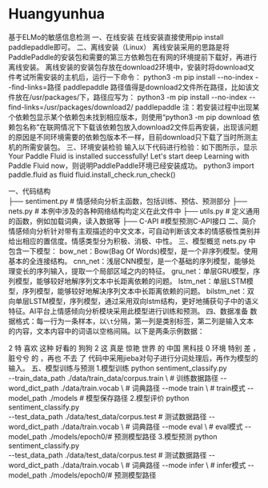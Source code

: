 # Huangyunhua
基于ELMo的敏感信息检测
一、在线安装
	在线安装直接使用pip install paddlepaddle即可。
二、离线安装（Linux）
	离线安装采用的思路是将PaddlePaddle的安装包和需要的第三方依赖包在有网的环境提前下载好，再进行离线安装。
	离线安装的安装包存放在download2环境中，安装时将download文件考试所需安装的主机后，运行一下命令：
python3 -m pip install --no-index --find-links=路径 paddlepaddle
	路径值得是download2文件所在路径，比如该文件放在/usr/packages/下，路径应写为：
python3 -m pip install --no-index --find-links=/usr/packages/download2/ paddlepaddle
	注：若安装过程中出现某个依赖包显示某个依赖包未找到相应版本，则使用“python3 -m pip download 依赖包名称”在联网情况下下载该依赖包放入download2文件后再安装，出现该问题的原因是不同环境需要的依赖包版本不一样，目前download只下载了当时所测主机的所需安装包。
三、环境安装检验
	输入以下代码进行检验：如下图所示，显示Your Paddle Fluid is installed successfully! Let's start deep Learning with Paddle Fluid now，则说明PaddlePaddle环境已经安装成功。
python3
import paddle.fluid as fluid
fluid.install_check.run_check()

一、代码结构	
├── sentiment.py  # 情感倾向分析主函数，包括训练、预估、预测部分
├── nets.py   # 本例中涉及的各种网络结构均定义在此文件中
├── utils.py   # 定义通用的函数，例如加载词典，读入数据等
├── C-API   #模型预测C-API接口
二、简介
	情感倾向分析针对带有主观描述的中文文本，可自动判断该文本的情感极性类别并给出相应的置信度。情感类型分为积极、消极、中性。
三、模型概览
nets.py 中包含一下模型：
bow_net：Bow(Bag Of Words)模型，是一个非序列模型。使用基本的全连接结构。
cnn_net：浅层CNN模型，是一个基础的序列模型，能够处理变长的序列输入，提取一个局部区域之内的特征。
gru_net：单层GRU模型，序列模型，能够较好地解序列文本中长距离依赖的问题。
lstm_net：单层LSTM模型，序列模型，能够较好地解决序列文本中长距离依赖的问题。
bilstm_net：双向单层LSTM模型，序列模型，通过采用双向lstm结构，更好地捕获句子中的语义特征。AI平台上情感倾向分析模块采用此模型进行训练和预测。
四、数据准备
数据格式：每一行为一条样本，以`\t`分隔，第一列是类别标签，第二列是输入文本的内容，文本内容中的词语以空格间隔。以下是两条示例数据：

2   特 喜欢 这种 好看的 狗狗
2   这 真是 惊艳 世界 的 中国 黑科技
0	环境 特别 差 ，脏兮兮 的 ，再也 不去 了
代码中采用jieba对句子进行分词处理后，再作为模型的输入。
五、模型训练与预测
1.模型训练
python sentiment_classify.py \
--train_data_path ./data/train_data/corpus.train \ # 训练数据路径
--word_dict_path ./data/train.vocab \  # 词典路径
--mode train \ # train模式
--model_path ./models # 模型保存路径
2.模型评价
python sentiment_classify.py \
--test_data_path ./data/test_data/corpus.test \# 测试数据路径
--word_dict_path ./data/train.vocab \ # 词典路径
--mode eval \ # eval模式
--model_path ./models/epoch0/# 预测模型路径
3.模型预测
python sentiment_classify.py \
--test_data_path ./data/test_data/corpus.test \# 测试数据路径
 --word_dict_path ./data/train.vocab \ # 词典路径
--mode infer \ # infer模式
--model_path ./models/epoch0/# 预测模型路径

 
